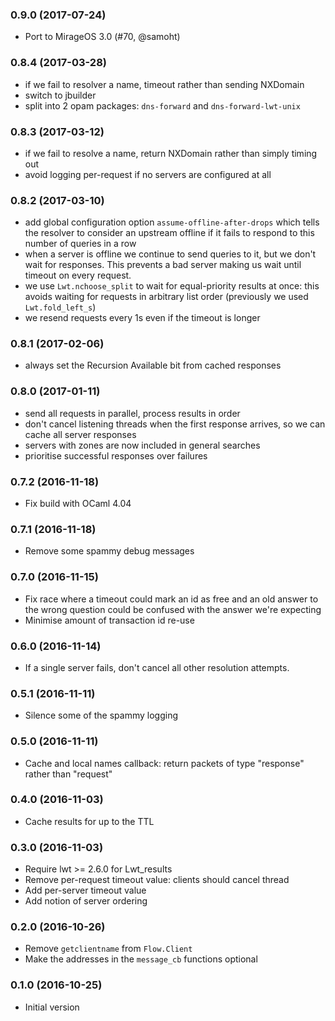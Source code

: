 ### 0.9.0 (2017-07-24)

- Port to MirageOS 3.0 (#70, @samoht)

### 0.8.4 (2017-03-28)

- if we fail to resolver a name, timeout rather than sending NXDomain
- switch to jbuilder
- split into 2 opam packages: `dns-forward` and `dns-forward-lwt-unix`

### 0.8.3 (2017-03-12)

- if we fail to resolve a name, return NXDomain rather than simply timing out
- avoid logging per-request if no servers are configured at all

### 0.8.2 (2017-03-10)

- add global configuration option `assume-offline-after-drops` which tells the resolver to consider an upstream offline if it fails to respond to this number of queries in a row
- when a server is offline we continue to send queries to it, but we don't wait for responses. This prevents a bad server making us wait until timeout on every request.
- we use `Lwt.nchoose_split` to wait for equal-priority results at once: this avoids waiting for requests in arbitrary list order (previously we used `Lwt.fold_left_s`)
- we resend requests every 1s even if the timeout is longer

### 0.8.1 (2017-02-06)

- always set the Recursion Available bit from cached responses

### 0.8.0 (2017-01-11)

- send all requests in parallel, process results in order
- don't cancel listening threads when the first response arrives, so
  we can cache all server responses
- servers with zones are now included in general searches
- prioritise successful responses over failures

### 0.7.2 (2016-11-18)

- Fix build with OCaml 4.04

### 0.7.1 (2016-11-18)

- Remove some spammy debug messages

### 0.7.0 (2016-11-15)

- Fix race where a timeout could mark an id as free and an
  old answer to the wrong question could be confused with
  the answer we're expecting
- Minimise amount of transaction id re-use

### 0.6.0 (2016-11-14)

- If a single server fails, don't cancel all other resolution
  attempts.

### 0.5.1 (2016-11-11)

- Silence some of the spammy logging

### 0.5.0 (2016-11-11)

- Cache and local names callback: return packets of type
  "response" rather than "request"

### 0.4.0 (2016-11-03)

- Cache results for up to the TTL

### 0.3.0 (2016-11-03)

- Require lwt >= 2.6.0 for Lwt_results
- Remove per-request timeout value: clients should cancel thread
- Add per-server timeout value
- Add notion of server ordering

### 0.2.0 (2016-10-26)

- Remove `getclientname` from `Flow.Client`
- Make the addresses in the `message_cb` functions optional

### 0.1.0 (2016-10-25)

- Initial version
